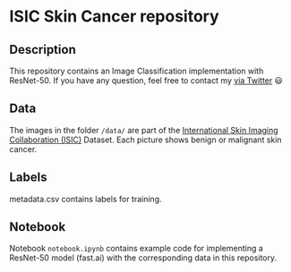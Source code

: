 # ISIC Skin Cancer repository

## Description

This repository contains an Image Classification implementation with ResNet-50. If you have any question, feel free to contact my [via Twitter](https://twitter.com/stefanpreusler) :smiley:

## Data

The images in the folder `/data/` are part of the [International Skin Imaging Collaboration (ISIC)](https://www.isic-archive.com/#!/onlyHeaderTop/gallery) Dataset. Each picture shows benign or malignant skin cancer.

## Labels

metadata.csv contains labels for training.

## Notebook

Notebook `notebook.ipynb` contains example code for implementing a ResNet-50 model (fast.ai) with the corresponding data in this repository.